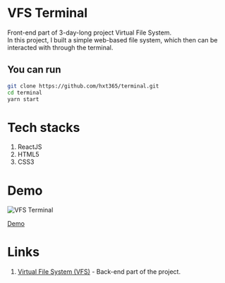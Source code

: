 # VFS Terminal

Front-end part of 3-day-long project Virtual File System.  
In this project, I built a simple web-based file system, which then can be interacted with through the terminal.

## You can run

```bash
git clone https://github.com/hxt365/terminal.git
cd terminal
yarn start
```

# Tech stacks

1. ReactJS
2. HTML5
3. CSS3

# Demo

![VFS Terminal](https://user-images.githubusercontent.com/16115992/105799837-82e22280-5fa6-11eb-889f-510d992bce8c.png)

[Demo](https://vfs-system.herokuapp.com/)

# Links

1. [Virtual File System (VFS)](https://github.com/hxt365/VirtualFileSystem) - Back-end part of the project.
